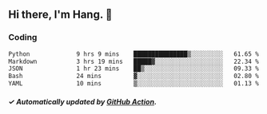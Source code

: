 ## Hi there, I'm Hang. 👋

### Coding

<!--START_SECTION:waka-->

```txt
Python             9 hrs 9 mins    ███████████████▒░░░░░░░░░   61.65 %
Markdown           3 hrs 19 mins   █████▓░░░░░░░░░░░░░░░░░░░   22.34 %
JSON               1 hr 23 mins    ██▒░░░░░░░░░░░░░░░░░░░░░░   09.33 %
Bash               24 mins         ▓░░░░░░░░░░░░░░░░░░░░░░░░   02.80 %
YAML               10 mins         ▒░░░░░░░░░░░░░░░░░░░░░░░░   01.13 %
```

<!--END_SECTION:waka-->

##### ✓ Automatically updated by [GitHub Action](https://github.com/huhuhang/huhuhang/actions).

